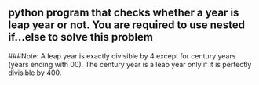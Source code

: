## python program that checks whether a year is leap year or not. You are required to use nested if...else to solve this problem
###Note: A leap year is exactly divisible by 4 except for century years (years ending with 00). The century year is a leap year only if it is perfectly divisible by 400.